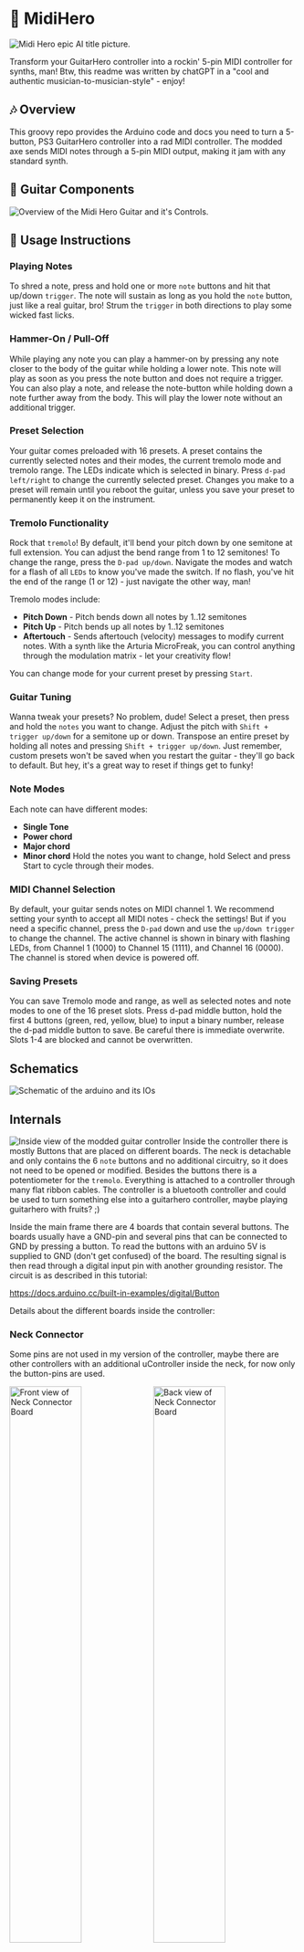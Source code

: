# 🎸 MidiHero
![Midi Hero epic AI title picture.](pictures/MidiHeroTitle.png)

Transform your GuitarHero controller into a rockin' 5-pin MIDI controller for synths, man!
Btw, this readme was written by chatGPT in a "cool and authentic musician-to-musician-style" - enjoy!

## 🎶 Overview
This groovy repo provides the Arduino code and docs you need to turn a 5-button, PS3 GuitarHero controller into a rad MIDI controller. The modded axe sends MIDI notes through a 5-pin MIDI output, making it jam with any standard synth.

## 🎸 Guitar Components
![Overview of the Midi Hero Guitar and it's Controls.](pictures/MidiHeroComponents.png)

## 🤘 Usage Instructions

### Playing Notes
To shred a note, press and hold one or more `note` buttons and hit that up/down `trigger`. The note will sustain as long as you hold the `note` button, just like a real guitar, bro! Strum the `trigger` in both directions to play some wicked fast licks.

### Hammer-On / Pull-Off
While playing any note you can play a hammer-on by pressing any note closer to the body of the guitar while holding a lower note. This note will play as soon as you press the note button and does not require a trigger. You can also play a note, and release the note-button while holding down a note further away from the body. This will play the lower note without an additional trigger.

### Preset Selection
Your guitar comes preloaded with 16 presets. A preset contains the currently selected notes and their modes, the current tremolo mode and tremolo range. The LEDs indicate which is selected in binary. Press `d-pad left/right` to change the currently selected preset. Changes you make to a preset will remain until you reboot the guitar, unless you save your preset to permanently keep it on the instrument.

### Tremolo Functionality
Rock that `tremolo`! By default, it'll bend your pitch down by one semitone at full extension. You can adjust the bend range from 1 to 12 semitones! To change the range, press the `D-pad up/down`. Navigate the modes and watch for a flash of all `LEDs` to know you've made the switch. If no flash, you've hit the end of the range (1 or 12) - just navigate the other way, man!

Tremolo modes include:
* **Pitch Down** - Pitch bends down all notes by 1..12 semitones
* **Pitch Up** - Pitch bends up all notes by 1..12 semitones
* **Aftertouch** - Sends aftertouch (velocity) messages to modify current notes. With a synth like the Arturia MicroFreak, you can control anything through the modulation matrix - let your creativity flow!

You can change mode for your current preset by pressing `Start`.

### Guitar Tuning
Wanna tweak your presets? No problem, dude! Select a preset, then press and hold the `notes` you want to change. Adjust the pitch with `Shift + trigger up/down` for a semitone up or down. Transpose an entire preset by holding all notes and pressing `Shift + trigger up/down`. Just remember, custom presets won't be saved when you restart the guitar - they'll go back to default. But hey, it's a great way to reset if things get to funky!

### Note Modes
Each note can have different modes:
* **Single Tone**
* **Power chord**
* **Major chord**
* **Minor chord**
Hold the notes you want to change, hold Select and press Start to cycle through their modes.

### MIDI Channel Selection
By default, your guitar sends notes on MIDI channel 1. We recommend setting your synth to accept all MIDI notes - check the settings! But if you need a specific channel, press the `D-pad` down and use the `up/down trigger` to change the channel. The active channel is shown in binary with flashing LEDs, from Channel 1 (1000) to Channel 15 (1111), and Channel 16 (0000). The channel is stored when device is powered off.

### Saving Presets
You can save Tremolo mode and range, as well as selected notes and note modes to one of the 16 preset slots. Press d-pad middle button, hold the first 4 buttons (green, red, yellow, blue) to input a binary number, release the d-pad middle button to save. Be careful there is immediate overwrite. Slots 1-4 are blocked and cannot be overwritten.
## Schematics

![Schematic of the arduino and its IOs ](pictures/Schematic.png)

## Internals
![Inside view of the modded guitar controller ](pictures/Internals.jpg)
Inside the controller there is mostly Buttons that are placed on different boards. The neck is detachable and only contains the 6 `note` buttons and no additional circuitry, so it does not need to be opened or modified. Besides the buttons there is a potentiometer for the `tremolo`. Everything is attached to a controller through many flat ribbon cables. The controller is a bluetooth controller and could be used to turn something else into a guitarhero controller, maybe playing guitarhero with fruits? ;)

Inside the main frame there are 4 boards that contain several buttons. The boards usually have a GND-pin and several pins that can be connected to GND by pressing a button. To read the buttons with an arduino 5V is supplied to GND (don't get confused) of the board. The resulting signal is then read through a digital input pin with another grounding resistor. The circuit is as described in this tutorial:

https://docs.arduino.cc/built-in-examples/digital/Button

Details about the different boards inside the controller:

### Neck Connector
Some pins are not used in my version of the controller, maybe there are other controllers with an additional uController inside the neck, for now only the button-pins are used.

<img src="pictures/BoardNeckFront.jpg" width="50%" alt="Front view of Neck Connector Board"><img src="pictures/BoardNeckBack.jpg" width="50%" alt="Back view of Neck Connector Board">

Pinout:
* 1 - Vcc - not connected
* 2 - SWDCLK - not connected
* 3 - RST/SWDIO - not connected
* 4 - MODE - not connected
* 5 - W1 - note 1
* 6 - W2 - note 2
* 7 - W3 - note 3
* 8 - B1 - note 1
* 9 - B2 - note 2
* 10- B3 - note 3
* 11- GND

### Trigger Board

<img src="pictures/BoardTriggerFront.jpg" width="50%" alt="Front view of Trigger Board"><img src="pictures/BoardTriggerBack.jpg" width="50%" alt="Back view of Trigger Board">

Pinout:
* 1 - GND
* 2 - DOWN
* 3 - UP

### HeroPower Board
Start is the signal for the big HeroPower button, select is the two small buttons beside it. The buttons cannot be read seperately and they are not used for this mod. The board also contains 4 leds that are supplied through Vcc. They can be directly connected to the arduino (sinking their current into a digital output pin) through a 220 Ohn Resistor.

<img src="pictures/BoardHeroPowerFront.jpg" width="50%" alt="Front view of Hero Power Board"><img src="pictures/BoardHeroPowerBack.jpg" width="50%" alt="Back view of Hero Power Board">

Pinout:
* 1 - CH4 - LED4
* 2 - CH3 - LED3
* 3 - CH2 - LED2
* 4 - CH1 - LED1
* 5 - Vcc - +5V
* 6 - Start
* 7 - Select
* 8 - GND

### Navigation Board
The navigation board contains the `shift` button and the d-pad, the d-pad consists of 5 buttons, one for each direction and a center one that activates when pressing the middle of the dpad or pressing down the entire d-pad. This middle button can also activate randomly while nagvigating in some directions, so I recommend only using it to detect a complete push down of the d-pad by reading the middle button, and all directions at once.

<img src="pictures/BoardDPadFront.jpg" width="50%" alt="Front view of DPad Board"><img src="pictures/BoardDPadBack.jpg" width="50%" alt="Back view of DPad Board">

Pinout:
* 1 - VB - Shift button
* 2 - POWER - seperate channel for shift button, also connect to +5V
* 3 - GND - also 5V+
* 4 - CH_KEY - d-pad middle button
* 5 - UP
* 6 - DOWN
* 7 - LEFT
* 8 - RIGHT

## The Controller
The code runs on a arduino nano and can be run through the arduino IDE.
<img src="pictures/CustomPCB.jpg" width="50%" alt="custom pcb for the midi hero"><img src="pictures/CustomPCBfilled.jpg" width="50%" alt="custom pcb filled with components">
The board mostly features pull-down resistors for all in- and output pins as in the button input tutorial. The signals from the different buttons are then connected to the arduino directly next to it's input pins as seen here:
<img src="pictures/InternalsController.jpg" width="50%" alt="Front view of the wired controller board">

### Rx pin
The code uses all digital and analog pins except for Rx. You may be able to use it somehow, but I got a but with error messages when uploading new code while the button was connected to anything but ground, so I decided not to use it and keep the select buttons unwired.

### Power supply
<img src="pictures/InternalsPowerSupply.jpg" width="50%" alt="Detailed view of the power supply board">

During debug the board is powered through USB via the USB port, in parallel there is a MP1584 buck converter wired to the Vin pin. The buck converter uses a 9V battery as power source and is adjusted to output +5V. So far it was fine having the usb-cable and the buck converter powering the board in parallel.

## Tutorials

### Arduino Midi Player Tutorial
I took the Midi Output Circuit from this
https://docs.arduino.cc/built-in-examples/communication/Midi

### Arduino Button Input Tutorial
This is the circuit used for all buttons inside the guitar. Be aware, that the buttons in the controller do have a bit more resistance while on than usual buttons (up to 300 Ohms), so make sure you use 10k resistors to GND, smaller resistors may cause glitches.
https://docs.arduino.cc/built-in-examples/digital/Button

